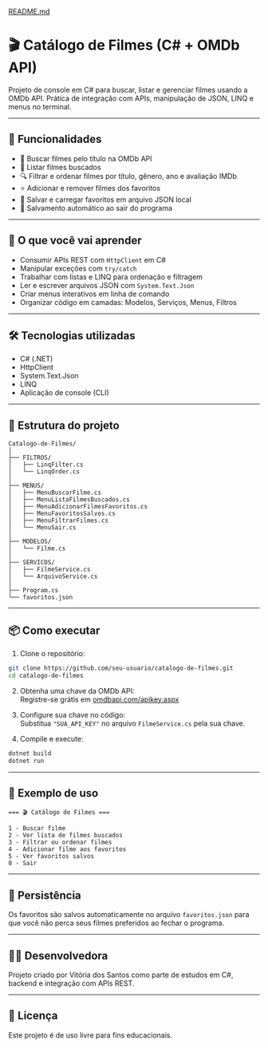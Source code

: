 
[README.md](https://github.com/user-attachments/files/21549745/README.md)

# 🎬 **Catálogo de Filmes (C# + OMDb API)**

Projeto de console em C# para buscar, listar e gerenciar filmes usando a OMDb API. Prática de integração com APIs, manipulação de JSON, LINQ e menus no terminal.

---

## 🚀 **Funcionalidades**

- 🔎 Buscar filmes pelo título na OMDb API  
- 📄 Listar filmes buscados  
- 🔍 Filtrar e ordenar filmes por título, gênero, ano e avaliação IMDb  
- ⭐ Adicionar e remover filmes dos favoritos  
- 💾 Salvar e carregar favoritos em arquivo JSON local  
- 👋 Salvamento automático ao sair do programa  

---

## 🧠 **O que você vai aprender**

- Consumir APIs REST com `HttpClient` em C#  
- Manipular exceções com `try/catch`  
- Trabalhar com listas e LINQ para ordenação e filtragem  
- Ler e escrever arquivos JSON com `System.Text.Json`  
- Criar menus interativos em linha de comando  
- Organizar código em camadas: Modelos, Serviços, Menus, Filtros  

---

## 🛠 **Tecnologias utilizadas**

- C# (.NET)  
- HttpClient  
- System.Text.Json  
- LINQ  
- Aplicação de console (CLI)  

---

## 📁 **Estrutura do projeto**

```
Catalogo-de-Filmes/
│
├── FILTROS/
│   ├── LinqFilter.cs
│   └── LinqOrder.cs
│
├── MENUS/
│   ├── MenuBuscarFilme.cs
│   ├── MenuListaFilmesBuscados.cs
│   ├── MenuAdicionarFilmesFavoritos.cs
│   ├── MenuFavoritosSalvos.cs
│   ├── MenuFiltrarFilmes.cs
│   └── MenuSair.cs
│
├── MODELOS/
│   └── Filme.cs
│
├── SERVICOS/
│   ├── FilmeService.cs
│   └── ArquivoService.cs
│
├── Program.cs
└── favoritos.json
```

---

## 📦 **Como executar**

1. Clone o repositório:  
```bash
git clone https://github.com/seu-usuario/catalogo-de-filmes.git
cd catalogo-de-filmes
```

2. Obtenha uma chave da OMDb API:  
Registre-se grátis em [omdbapi.com/apikey.aspx](http://www.omdbapi.com/apikey.aspx)

3. Configure sua chave no código:  
Substitua `"SUA_API_KEY"` no arquivo `FilmeService.cs` pela sua chave.

4. Compile e execute:  
```bash
dotnet build
dotnet run
```

---

## 📖 **Exemplo de uso**

```
=== 🎬 Catálogo de Filmes ===

1 - Buscar filme  
2 - Ver lista de filmes buscados  
3 - Filtrar ou ordenar filmes  
4 - Adicionar filme aos favoritos  
5 - Ver favoritos salvos  
0 - Sair
```

---

## 💾 **Persistência**

Os favoritos são salvos automaticamente no arquivo `favoritos.json` para que você não perca seus filmes preferidos ao fechar o programa.

---

## 🙋‍♀️ **Desenvolvedora**

Projeto criado por Vitória dos Santos como parte de estudos em C#, backend e integração com APIs REST.

---

## 📄 **Licença**

Este projeto é de uso livre para fins educacionais.
